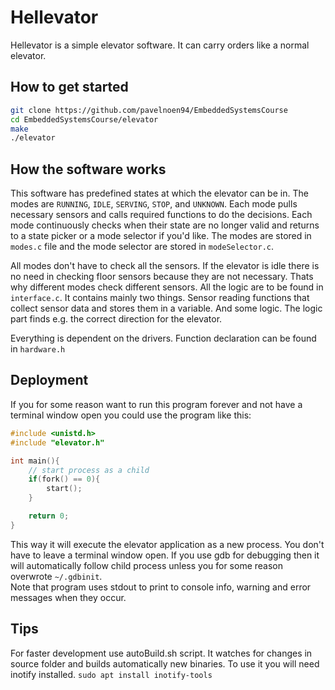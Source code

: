 

# Hellevator

Hellevator is a simple elevator software.
It can carry orders like a normal elevator.

## How to get started

```bash
git clone https://github.com/pavelnoen94/EmbeddedSystemsCourse
cd EmbeddedSystemsCourse/elevator
make
./elevator
```

## How the software works
This software has predefined states at which the elevator can be in. The modes are `RUNNING`, `IDLE`, `SERVING`, `STOP`, and `UNKNOWN`. Each mode pulls necessary sensors and calls required functions to do the decisions. Each mode continuously checks when their state are no longer valid and returns to a state picker or a mode selector if you'd like. The modes are stored in `modes.c` file and the mode selector are stored in `modeSelector.c`.

All modes don't have to check all the sensors. If the elevator is idle there is no need in checking floor sensors because they are not necessary. Thats why different modes check different sensors. All the logic are to be found in `interface.c`. It contains mainly two things. Sensor reading functions that collect sensor data and stores them in a variable. And some logic. The logic part finds e.g. the correct direction for the elevator.

Everything is dependent on the drivers. Function declaration can be found in `hardware.h`

## Deployment
If you for some reason want to run this program forever and not have a terminal window open you could use the program like this:

```c
#include <unistd.h>
#include "elevator.h"

int main(){
    // start process as a child
    if(fork() == 0){
        start();
    }

    return 0;
}
```
This way it will execute the elevator application as a new process. You don't have to leave a terminal window open. If you use gdb for debugging then it will automatically follow child process unless you for some reason overwrote `~/.gdbinit`.  
Note that program uses stdout to print to console info, warning and error messages when they occur.

## Tips
For faster development use autoBuild.sh script. It watches for changes in source folder and builds automatically new binaries.
To use it you will need inotify installed. `sudo apt install inotify-tools`







